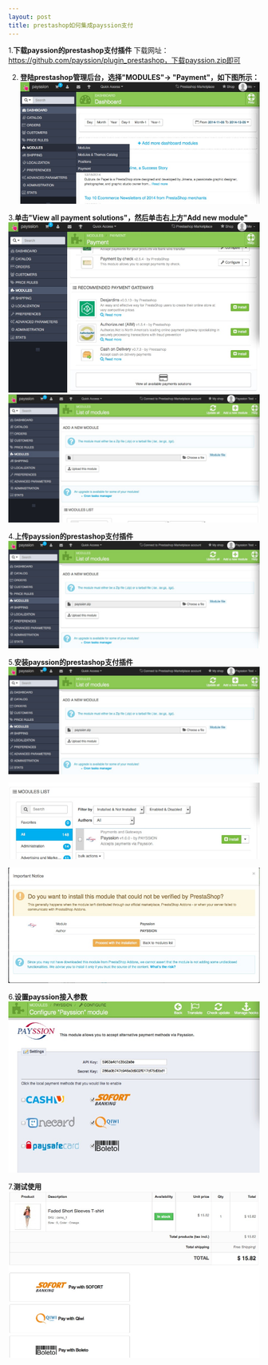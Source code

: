 ```yaml
---
layout: post
title: prestashop如何集成payssion支付
---
```


1.**下载payssion的prestashop支付插件**
下载网址：https://github.com/payssion/plugin_prestashop，下载payssion.zip即可


2. **登陆prestashop管理后台，选择"MODULES"-> "Payment"，如下图所示：**
![payssion的prestashop支付插件](/images/prestashop/step_1.jpg)


3.**单击"View all payment solutions"，然后单击右上方"Add new module"**
![payssion的prestashop支付插件](/images/prestashop/step_2.jpg)
![payssion的prestashop支付插件](/images/prestashop/step_3.jpg)


4.**上传payssion的prestashop支付插件**
![payssion的prestashop支付插件](/images/prestashop/step_4.jpg)


5.**安装payssion的prestashop支付插件**
![payssion的prestashop支付插件](/images/prestashop/step_4.jpg)

![payssion的prestashop支付插件](/images/prestashop/step_5.jpg)

![payssion的prestashop支付插件](/images/prestashop/step_6.jpg)


6.**设置payssion接入参数**
![payssion的prestashop支付插件](/images/prestashop/step_9.jpg)


7.**测试使用**
![payssion的prestashop支付插件](/images/prestashop/step_10.jpg)